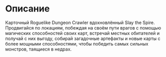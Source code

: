 # Описание
Карточный Roguelike Dungeon Crawler вдохновлённый Slay the Spire. Продвигайся по локациям, побеждая на своём пути врагов с помощью магических способностей своих карт, встречай местных обитателей и получай с них выгоду, собирай загадочные артефакты и новые карты с более мощными способностями, чтобы победить самых сильных монстров, таящиеся в недрах.
